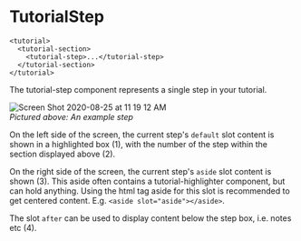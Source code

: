 # TutorialStep

```
<tutorial>
  <tutorial-section>
    <tutorial-step>...</tutorial-step>
  </tutorial-section>
</tutorial>
```

The tutorial-step component represents a single step in your tutorial.

![Screen Shot 2020-08-25 at 11 19 12 AM](https://user-images.githubusercontent.com/611996/91201382-fe713800-e6c5-11ea-8725-03f1a3ca169d.png)
<br>
_Pictured above: An example step_

On the left side of the screen, the current step's `default` slot content is shown in a highlighted box (1), with the number of the step within the section displayed above (2).

On the right side of the screen, the current step's `aside` slot content is shown (3). This aside often contains a tutorial-highlighter component, but can hold anything. Using the html tag aside for this slot is recommended to get centered content. E.g. `<aside slot="aside"></aside>`.

The slot `after` can be used to display content below the step box, i.e. notes etc (4).
